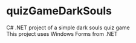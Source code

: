 # quizGameDarkSouls
C# .NET project of a simple dark souls quiz game
<br>
This project uses Windows Forms from .NET
